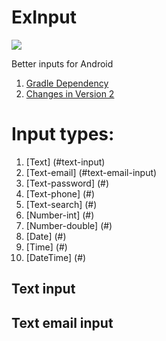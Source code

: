 # ExInput

[![](https://jitpack.io/v/inlacou/ExInput.svg)](https://jitpack.io/#inlacou/ExInput)

Better inputs for Android

1. [Gradle Dependency](#gradle-dependency)
2. [Changes in Version 2](#changes-in-version-2)

# Input types:

1. [Text] (#text-input)
2. [Text-email] (#text-email-input)
3. [Text-password] (#)
4. [Text-phone] (#)
5. [Text-search] (#)
6. [Number-int] (#)
7. [Number-double] (#)
8. [Date] (#)
9. [Time] (#)
10. [DateTime] (#)

## Text input

## Text email input

